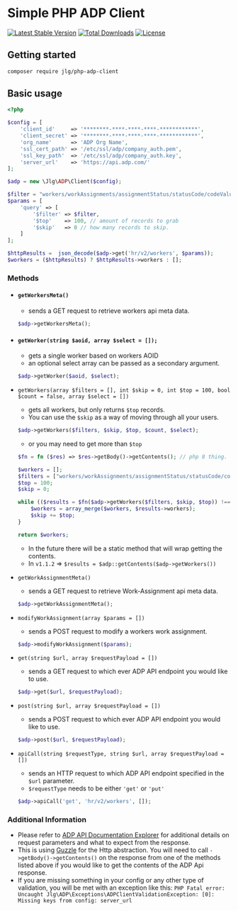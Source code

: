 # Simple PHP ADP Client
[![Latest Stable Version](http://poser.pugx.org/jlg/php-adp-client/v)](https://packagist.org/packages/jlg/php-adp-client) [![Total Downloads](http://poser.pugx.org/jlg/php-adp-client/downloads)](https://packagist.org/packages/jlg/php-adp-client) [![License](http://poser.pugx.org/jlg/php-adp-client/license)](https://packagist.org/packages/jlg/php-adp-client)

## Getting started

```zsh
composer require jlg/php-adp-client
```

## Basic usage

```php
<?php

$config = [
    'client_id'     => '********-****-****-****-************',
    'client_secret' => '********-****-****-****-************',
    'org_name'      => 'ADP Org Name',
    'ssl_cert_path' => '/etc/ssl/adp/company_auth.pem',
    'ssl_key_path'  => '/etc/ssl/adp/company_auth.key',
    'server_url'    => 'https://api.adp.com/'
];

$adp = new \Jlg\ADP\Client($config);

$filter = "workers/workAssignments/assignmentStatus/statusCode/codeValue eq 'A'";
$params = [
    'query' => [
        '$filter' => $filter,
        '$top'    => 100, // amount of records to grab
        '$skip'   => 0 // how many records to skip.
    ]
];

$httpResults =  json_decode($adp->get('hr/v2/workers', $params));
$workers = ($httpResults) ? $httpResults->workers : [];
```

### Methods
  - #### `getWorkersMeta()`
     + sends a GET request to retrieve workers api meta data.
     
     ```php 
     $adp->getWorkersMeta();
     ```
  - #### `getWorker(string $aoid, array $select = []);`
     + gets a single worker based on workers AOID
     + an optional select array can be passed as a secondary argument.
     
     ```php
     $adp->getWorker($aoid, $select);
     ```
  - `getWorkers(array $filters = [], int $skip = 0, int $top = 100, bool $count = false, array $select = [])`
     + gets all workers, but only returns `$top` records. 
     + You can use the `$skip` as a way of moving through all your users.
     
     ```php
     $adp->getWorkers($filters, $skip, $top, $count, $select);
     ```
     + or you may need to get more than `$top`
     
     ```php
     $fn = fn ($res) => $res->getBody()->getContents(); // php 8 thing.
     
     $workers = [];
     $filters = ["workers/workAssignments/assignmentStatus/statusCode/codeValue eq 'A'"]; // you probably want to use a filter :)
     $top = 100;
     $skip = 0; 
     
     while (($results = $fn($adp->getWorkers($filters, $skip, $top)) !== null) {
         $workers = array_merge($workers, $results->workers);
         $skip += $top;
     }
     
     return $workers;
     ```
     + In the future there will be a static method that will wrap getting the contents.
     + In `v1.1.2` => `$results = $adp::getContents($adp->getWorkers())`
  - `getWorkAssignmentMeta()`
     + sends a GET request to retrieve Work-Assignment api meta data.
     
     ```php
     $adp->getWorkAssignmentMeta();
     ```
  - `modifyWorkAssignment(array $params = [])`
     + sends a POST request to modify a workers work assignment.
     
     ```php
     $adp->modifyWorkAssignment($params);
     ```
  - `get(string $url, array $requestPayload = [])`
     + sends a GET request to which ever ADP API endpoint you would like to use.
     
     ```php
     $adp->get($url, $requestPayload);
     ```
  - `post(string $url, array $requestPayload = [])`
     + sends a POST request to which ever ADP API endpoint you would like to use.
     
     ```php
     $adp->post($url, $requestPayload);
     ```
  - `apiCall(string $requestType, string $url, array $requestPayload = [])`
     + sends an HTTP request to which ADP API endpoint specified in the `$url` parameter.
     + `$requestType` needs to be either `'get'` or `'put'`
     
     ```php
     $adp->apiCall('get', 'hr/v2/workers', []);
     ```

### Additional Information
  - Please refer to [ADP API Documentation Explorer](https://developers.adp.com/articles/api/hcm-offrg-wfn/apiexplorer "ADP API Explorer") for additional details on request parameters and what to expect from the response.
  - This is using [Guzzle](https://github.com/guzzle/guzzle "Guzzle") for the Http abstraction. You will need to call `->getBody()->getContents()` on the response from one of the methods listed above if you would like to get the contents of the ADP Api response.
  - If you are missing something in your config or any other type of validation, you will be met with an exception like this: `PHP Fatal error:  Uncaught Jlg\ADP\Exceptions\ADPClientValidationException: [0]: Missing keys from config: server_url`


